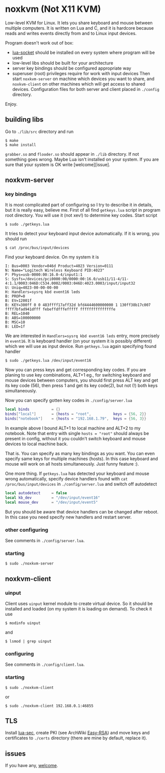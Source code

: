 # noxkvm (Not X11 KVM)

Low-level KVM for Linux. It lets you share keyboard and mouse between multiple computers.
It is written on Lua and C, and it is hardcore because reads and writes events directly
from and to Linux input devices.

Program doesn't work out of box:
* [lua-socket][] should be installed on every system where program will be used
* low-level libs should be built for your architecture
* server key bindings should be configured appropriate way
* superuser (root) privileges require for work with input devices
Then start `noxkvm-server` on machine which devices you want to share, and `noxkvm-client`
on other machines which will get access to shared devices. Configuration files for both
server and client placed in `./config` directory.

Enjoy.

## building libs
Go to `./lib/src` directory and run
```shell
$ make
$ make install
```
`grabber.so` and `flooder.so` should appear in `./lib` directory. If not something goes
wrong. Maybe Lua isn't installed on your system. If you are sure that your system is OK
write [welcome][issue].

## noxkvm-server
### key bindings
It is most complicated part of configuring so I try to describe it in details,
but it is really easy, believe me. First of all find `getkeys.lua` script in program
root directory. You will use it (not xev!) to determine key codes. Start script
```
$ sudo ./getkeys.lua
```
It tries to detect your keyboard input device automatically. If it is wrong, you should
run
```shell
$ cat /proc/bus/input/devices
```
Find your keyboard device. On my system it is
```shell
I: Bus=0003 Vendor=046d Product=4023 Version=0111
N: Name="Logitech Wireless Keyboard PID:4023"
P: Phys=usb-0000:00:16.0-4/input1:1
S: Sysfs=/devices/pci0000:00/0000:00:16.0/usb11/11-4/11-4:1.1/0003:046D:C534.0002/0003:046D:4023.0003/input/input32
U: Uniq=4023-00-00-00-00
H: Handlers=sysrq kbd event16 leds
B: PROP=0
B: EV=12001f
B: KEY=300ff 0 0 483ffff17aff32d bfd4444600000000 1 130ff38b17c007 ffff7bfad941dfff febeffdfffefffff fffffffffffffffe
B: REL=1040
B: ABS=100000000
B: MSC=10
B: LED=1f
```
We are interested in `Handlers=sysrq kbd event16 leds` entry, more precisely in `event16`.
It is keyboard handler (on your system it is possibly different) which we will use as input
device. Run `getkeys.lua` again specifying found handler
```shell
$ sudo ./getkeys.lua /dev/input/event16
```
Now you can press keys and get corresponding key codes. If you are planing to use key
combinations, ALT+1 eg., for switching keyboard and mouse devices between computers,
you should first press ALT key and get its key code (56), then press 1 and get its
key code(2), but not (!) both keys simultaneously.

Now you can specify gotten key codes in `./config/server.lua`
```lua
local binds          = {}
binds["local"]       = {hosts = "root",          keys = {56, 2}}
binds["notebook"]    = {hosts = "192.168.1.79",  keys = {56, 3}}
```
In example above I bound ALT+1 to local machine and ALT+2 to my notebook. Note that
entry with single `hosts = "root"` should always be present in config, without it
you couldn't switch keyboard and mouse devices to local machine back.

That is. You can specify as many key bindings as you want. You can even specify same keys
for multiple machines (hosts). In this case keyboard and mouse will work on all hosts
simultaneously. Just funny feature :).

One more thing. If `getkeys.lua` has detected your keyboard and mouse wrong automatically,
specify device handlers found with `cat /proc/bus/input/devices` in `./config/server.lua`
and switch off autodetect
```lua
local autodetect     = false
local kb_dev         = "/dev/input/event16"
local mouse_dev      = "/dev/input/event5"
```
But you should be aware that device handlers can be changed after reboot. In this case
you need specify new handlers and restart server.
### other configuring
See comments in `./config/server.lua`.
### starting
```shell
$ sudo ./noxkvm-server
```

## noxkvm-client
### uinput
Client uses `uinput` kernel module to create virtual device. So it should be installed and
loaded (on my system it is loading on demand). To check it use
```shell
$ modinfo uinput
```
and
```shell
$ lsmod | grep uinput
```
### configuring
See comments in `./config/client.lua`.
### starting
```shell
$ sudo ./noxkvm-client
```
or
```shell
$ sudo ./noxkvm-client 192.168.0.1:46855
```

## TLS
Install [lua-sec][], create PKI (see ArchWiki [Easy-RSA][]) and move keys and certificates to
`./certs` directory (there are mine by default, replace it).

## issues
If you have any, [welcome][New issues].

[lua-socket]: https://www.archlinux.org/packages/community/x86_64/lua-socket/
[lua-sec]: https://www.archlinux.org/packages/community/x86_64/lua-sec/
[Easy-RSA]: https://wiki.archlinux.org/index.php/Easy-RSA
[New issues]: https://github.com/Kirill-Bugaev/noxkvm/issues/new
